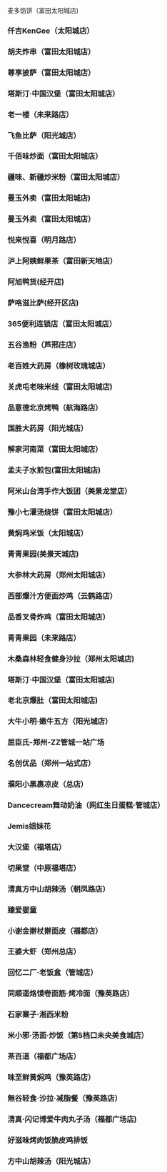 麦多馅饼（富田太阳城店)
### 仟吉KenGee（太阳城店） 
### 胡夫炸串（富田太阳城店）
### 尊享披萨（富田太阳城店）
### 塔斯汀·中国汉堡（富田太阳城店）
### 老一楼（未来路店）
### 飞鱼比萨（阳光城店）
### 千佰味炒面（富田太阳城店）
### 疆味、新疆炒米粉（富田太阳城店）
### 曼玉外卖（富田太阳城店)
### 曼玉外卖（富田太阳城店）
### 悦来悦喜（明月路店）
### 沪上阿姨鲜果茶（富田新天地店）
### 阿旭鸭货(经开店)
### 萨咯滋比萨(经开区店)
### 365便利连锁店（富田太阳城店）
### 五谷渔粉（芦邢庄店）
### 老百姓大药房（橡树玫瑰城店）
### 关虎屯老味米线（富田太阳城店)
### 品意德北京烤鸭（航海路店）
### 国胜大药房（阳光城店）
### 解家河南菜（富田太阳城店）
### 孟夫子水煎包(富田太阳城店)
### 阿米山台湾手作大饭团（美景龙堂店）
### 豫小七灌汤烧饼（富田太阳城店）
### 黄焖鸡米饭（太阳城店）
### 青青果园(美景天城店)
### 大参林大药房（郑州太阳城店）
### 西部爆汁方便面炒鸡（云鹤路店）
### 品香叉骨炸鸡（富田太阳城店）
### 青青果园（未来路店）
### 木桑森林轻食健身沙拉（郑州太阳城店)
### 塔斯汀·中国汉堡（富田太阳城店)
### 老北京爆肚（富田太阳城店)
### 大牛小明·嫩牛五方（阳光城店）
### 屈臣氏-郑州-ZZ管城一站广场 
### 名创优品（郑州一站式店）
### 濮阳小黑裹凉皮（总店）
### Dancecream舞动奶油（网红生日蛋糕·管城店）
### Jemis姐妹花
### 大汉堡（福塔店）
### 切果堂（中原福塔店）
### 清真方中山胡辣汤（朝凤路店）
### 臻爱婴童 
### 小谢金擀杖擀面皮（福都店）
### 王婆大虾（郑州总店）
### 回忆二厂·老饭盒（管城店）
### 同顺遥烙馍卷面筋·烤冷面（豫英路店）
### 石家寨子·湘西米粉
### 米小邪·汤面·炒饭（第5档口未央美食城店）
### 茶百道（福都广场店）
### 味至鲜黄焖鸡（豫英路店）
### 無谷轻食·沙拉·减脂餐（豫英路店）
### 清真·闪记博爱牛肉丸子汤（福都广场店)
### 好滋味烤肉饭脆皮鸡排饭
### 方中山胡辣汤（阳光城店）
### 
